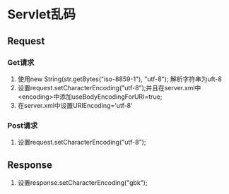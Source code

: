 # Servlet乱码

## Request

### Get请求

1. 使用new String(str.getBytes("iso-8859-1"), "utf-8"); 解析字符串为uft-8
2. 设置request.setCharacterEncoding("utf-8");并且在server.xml中\<encoding\>中添加useBodyEncodingForURI=true;
3. 在server.xml中设置URIEncoding='utf-8'

### Post请求

1. 设置request.setCharacterEncoding("utf-8");

## Response

1. 设置response.setCharacterEncoding("gbk");